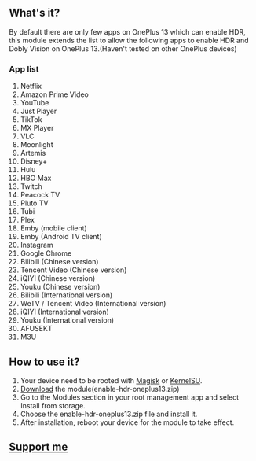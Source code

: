 ## What's it?

By default there are only few apps on OnePlus 13 which can enable HDR, this module extends the list to allow the following apps to enable HDR and Dobly Vision on OnePlus 13.(Haven't tested on other OnePlus devices)

### App list
1. Netflix
2. Amazon Prime Video
3. YouTube
4. Just Player
5. TikTok
6. MX Player
7. VLC
8. Moonlight
9. Artemis
10. Disney+
11. Hulu
12. HBO Max
13. Twitch
14. Peacock TV
15. Pluto TV
16. Tubi
17. Plex
18. Emby (mobile client)
19. Emby (Android TV client)
20. Instagram
21. Google Chrome
22. Bilibili (Chinese version)
23. Tencent Video (Chinese version)
24. iQIYI (Chinese version)
25. Youku (Chinese version)
26. Bilibili (International version)
27. WeTV / Tencent Video (International version)
28. iQIYI (International version)
29. Youku (International version)
30. AFUSEKT
31. M3U

## How to use it?

1. Your device need to be rooted with [Magisk](https://topjohnwu.github.io/Magisk/install.html) or [KernelSU](https://kernelsu.org/guide/installation.html).
2. [Download](https://github.com/oxford232/enable-hdr-oneplus13/releases) the module(enable-hdr-oneplus13.zip)
3. Go to the Modules section in your root management app and select Install from storage.
4. Choose the enable-hdr-oneplus13.zip file and install it.
5. After installation, reboot your device for the module to take effect.

## [Support me](https://ko-fi.com/oxford91530)

